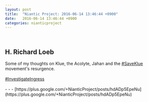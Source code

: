 ```yaml
---
layout: post
title:  "Niantic Project: 2016-06-14 13:46:44 +0900"
date:   2016-06-14 13:46:44 +0900
categories: nianticproject
---
```

<div class="shared"><br /><h2>H. Richard Loeb</h2>Some of my thoughts on Klue, the Acolyte, Jahan and the  <a rel="nofollow" class="ot-hashtag" href="https://plus.google.com/s/%23SaveKlue">#SaveKlue</a>  movement's resurgence.<br /><br /><a rel="nofollow" class="ot-hashtag" href="https://plus.google.com/s/%23InvestigateIngress">#InvestigateIngress</a><br /><br /></div>
- - -
[https://plus.google.com/+NianticProject/posts/hdADp5EpeNu](https://plus.google.com/+NianticProject/posts/hdADp5EpeNu)
